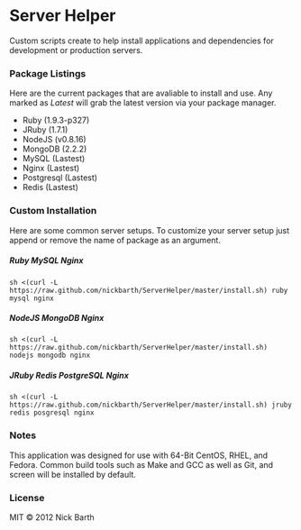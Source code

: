 # Server Helper

Custom scripts create to help install applications and dependencies for
development or production servers. 

### Package Listings

Here are the current packages that are avaliable to install and use.
Any marked as *Latest* will grab the latest version via your package manager.

- Ruby (1.9.3-p327)
- JRuby (1.7.1)
- NodeJS (v0.8.16)
- MongoDB (2.2.2)
- MySQL (Lastest)
- Nginx (Lastest)
- Postgresql (Lastest)
- Redis (Lastest)

### Custom Installation

Here are some common server setups. To customize your server setup just
append or remove the name of package as an argument.

##### Ruby MySQL Nginx

```terminal
sh <(curl -L https://raw.github.com/nickbarth/ServerHelper/master/install.sh) ruby mysql nginx
```

##### NodeJS MongoDB Nginx

```terminal
sh <(curl -L https://raw.github.com/nickbarth/ServerHelper/master/install.sh) nodejs mongodb nginx
```

##### JRuby Redis PostgreSQL Nginx

```terminal
sh <(curl -L https://raw.github.com/nickbarth/ServerHelper/master/install.sh) jruby redis posgresql nginx
```

### Notes

This application was designed for use with 64-Bit CentOS, RHEL, and Fedora.
Common build tools such as Make and GCC as well as Git, and screen will be installed by default.

### License
MIT &copy; 2012 Nick Barth
